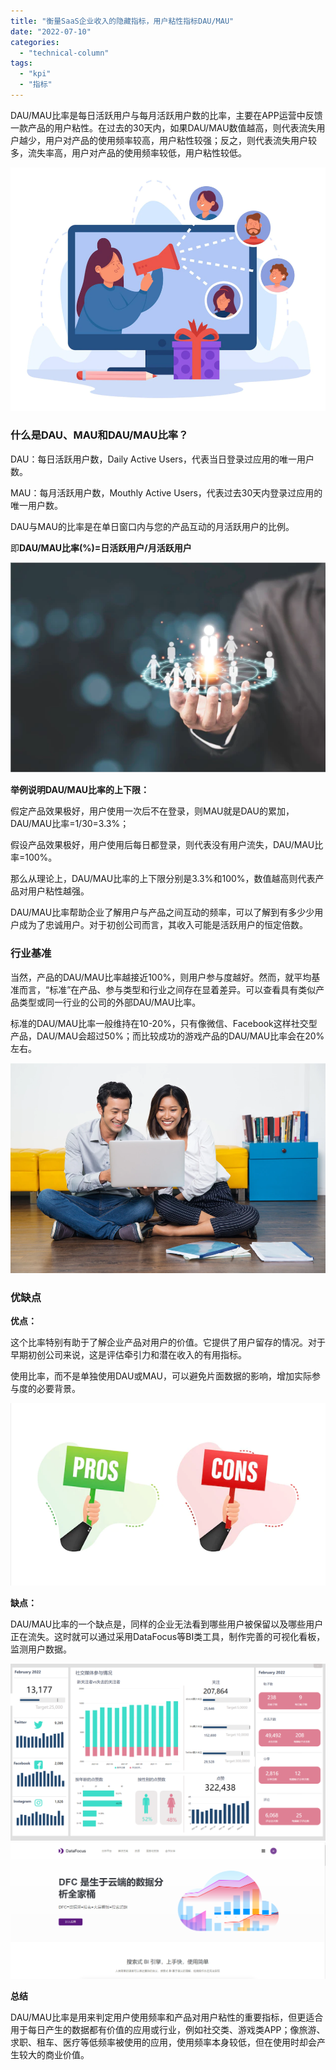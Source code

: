 ```yaml
---
title: "衡量SaaS企业收入的隐藏指标，用户粘性指标DAU/MAU"
date: "2022-07-10"
categories: 
  - "technical-column"
tags: 
  - "kpi"
  - "指标"
---
```


DAU/MAU比率是每日活跃用户与每月活跃用户数的比率，主要在APP运营中反馈一款产品的用户粘性。在过去的30天内，如果DAU/MAU数值越高，则代表流失用户越少，用户对产品的使用频率较高，用户粘性较强；反之，则代表流失用户较多，流失率高，用户对产品的使用频率较低，用户粘性较低。

![客户.png](images/1657463935-png.png)

### **什么是DAU、MAU和DAU/MAU比率？**

DAU：每日活跃用户数，Daily Active Users，代表当日登录过应用的唯一用户数。

MAU：每月活跃用户数，Mouthly Active Users，代表过去30天内登录过应用的唯一用户数。

DAU与MAU的比率是在单日窗口内与您的产品互动的月活跃用户的比例。

即**DAU/MAU比率(%)=日活跃用户/月活跃用户**

![客户03.png](images/1657463940-03-png.png)

**举例说明DAU/MAU比率的上下限：**

假定产品效果极好，用户使用一次后不在登录，则MAU就是DAU的累加，DAU/MAU比率=1/30=3.3%；

假设产品效果极好，用户使用后每日都登录，则代表没有用户流失，DAU/MAU比率=100%。

那么从理论上，DAU/MAU比率的上下限分别是3.3%和100%，数值越高则代表产品对用户粘性越强。

DAU/MAU比率帮助企业了解用户与产品之间互动的频率，可以了解到有多少少用户成为了忠诚用户。对于初创公司而言，其收入可能是活跃用户的恒定倍数。

### **行业基准**

当然，产品的DAU/MAU比率越接近100%，则用户参与度越好。然而，就平均基准而言，“标准”在产品、参与类型和行业之间存在显着差异。可以查看具有类似产品类型或同一行业的公司的外部DAU/MAU比率。

标准的DAU/MAU比率一般维持在10-20%，只有像微信、Facebook这样社交型产品，DAU/MAU会超过50%；而比较成功的游戏产品的DAU/MAU比率会在20%左右。

![客户02.png](images/1657463945-02-png.png)

### **优缺点**

**优点：**

这个比率特别有助于了解企业产品对用户的价值。它提供了用户留存的情况。对于早期初创公司来说，这是评估牵引力和潜在收入的有用指标。

使用比率，而不是单独使用DAU或MAU，可以避免片面数据的影响，增加实际参与度的必要背景。

![优缺点03.png](images/1657463951-03-png.png)

**缺点：**

DAU/MAU比率的一个缺点是，同样的企业无法看到哪些用户被保留以及哪些用户正在流失。这时就可以通过采用DataFocus等BI类工具，制作完善的可视化看板，监测用户数据。

![image.png](images/1657463954-image-png.png) ![mmexport1655947892795.png](images/1657463955-mmexport1655947892795-png.png)

**总结**

DAU/MAU比率是用来判定用户使用频率和产品对用户粘性的重要指标，但更适合用于每日产生的数据都有价值的应用或行业，例如社交类、游戏类APP；像旅游、求职、租车、医疗等低频率被使用的应用，使用频率本身较低，但在使用时却会产生较大的商业价值。
